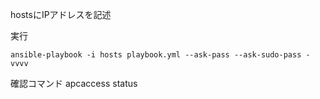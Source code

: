 hostsにIPアドレスを記述

実行
```
ansible-playbook -i hosts playbook.yml --ask-pass --ask-sudo-pass -vvvv
```
確認コマンド
apcaccess status
